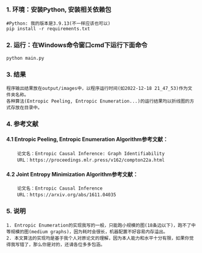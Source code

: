 ### 1. 环境：安装Python, 安装相关依赖包
    #Python: 我的版本是3.9.13(不一样应该也可以)
    pip install -r requirements.txt
### 2. 运行：在Windows命令窗口cmd下运行下面命令
    python main.py
### 3. 结果
    程序输出结果放在output/images中，以程序运行时间(如2022-12-18 21_47_53)作为文件夹名称。
    各种算法(Entropic Peeling, Entropic Enumeration...)的运行结果均以折线图的方式存放在目录中。
### 4. 参考文献
#### 4.1 Entropic Peeling, Entropic Enumeration Algorithm参考文献：
        论文名：Entropic Causal Inference: Graph Identifiability
        URL：https://proceedings.mlr.press/v162/compton22a.html
#### 4.2 Joint Entropy Minimization Algorithm参考文献：
        论文名：Entropic Causal Inference
        URL：https://arxiv.org/abs/1611.04035
### 5. 说明
    1. Entropic Enumeration的实现我写的一般，只能跑小规模的图(18条边以下)，跑不了中等规模的图(medium graphs)，因为耗时会很长，机器配置不好容易内存溢出。
    2. 本文算法的实现均是基于我个人对原论文的理解，因为本人能力和水平十分有限，如果你觉得我写错了，那么你是对的，还请各位多多包涵。